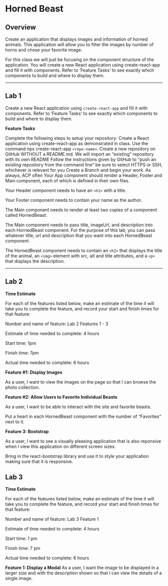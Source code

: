 # Horned Beast

## Overview
Create an application that displays images and information of horned animals. This application will allow you to filter the images by number of horns and chose your favorite image.

For this class we will just be focusing on the component structure of the application. You will create a new React application using create-react-app and fill it with components. Refer to ‘Feature Tasks’ to see exactly which components to build and where to display them.

***

## Lab 1
Create a new React application using `create-react-app` and fill it with components. Refer to ‘Feature Tasks’ to see exactly which components to build and where to display them.

**Feature Tasks**

Complete the following steps to setup your repository:
Create a React application using create-react-app as demonstrated in class.
Use the command npx create-react-app `<repo-name>`.
Create a new repository on GitHub WITHOUT a README.md. We will import an “existing” repository with its own README
Follow the instructions given by GitHub to “push an existing repository from the command line”
be sure to select HTTPS or SSH, whichever is relevant for you
Create a Branch and begin your work. As always, ACP often
Your App component should render a Header, Footer and Main component, each of which is defined in their own files.

Your Header component needs to have an `<h1>` with a title.

Your Footer component needs to contain your name as the author.

The Main component needs to render at least two copies of a component called HornedBeast.

The Main component needs to pass title, imageUrl, and description into each HornedBeast component. For the purpose of this lab, you can pass whatever title, url and description that you want into each HornedBeast component.

The HornedBeast component needs to contain an `<h2>` that displays the title of the animal, an `<img>` element with src, alt and title attributes, and a `<p>` that displays the description.

***

## Lab 2
**Time Estimate**

For each of the features listed below, make an estimate of the time it will take you to complete the feature, and record your start and finish times for that feature:

Number and name of feature: Lab 2 Features 1 - 3

Estimate of time needed to complete: 4 hours

Start time: 1pm

Finish time: 7pm

Actual time needed to complete: 6 hours

**Feature #1: Display Images**

As a user, I want to view the images on the page so that I can browse the photo collection.


**Feature #2: Allow Users to Favorite Individual Beasts**

As a user, I want to be able to interact with the site and favorite beasts.

Put a heart in each HornedBeast component with the number of “Favorites” next to it.

**Feature 3: Bootstrap**

As a user, I want to see a visually pleasing application that is also reponsive when I view this application on different screen sizes.

Bring in the react-bootstrap library and use it to style your application making sure that it is responsive.

## Lab 3
**Time Estimate**

For each of the features listed below, make an estimate of the time it will take you to complete the feature, and record your start and finish times for that feature:

Number and name of feature: Lab 3 Feature 1

Estimate of time needed to complete: 4 hours

Start time: 1 pm

Finish time: 7 pm

Actual time needed to complete: 6 hours

**Feature 1: Display a Modal**
As a user, I want the image to be displayed in a larger size and with the description shown so that I can view the details of a single image.

